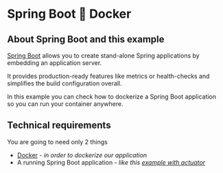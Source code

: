 # Spring Boot :whale: Docker

## About Spring Boot and this example

[Spring Boot](https://spring.io/projects/spring-boot) allows you to create stand-alone Spring applications by embedding an application server.

It provides production-ready features like metrics or health-checks and simplifies the build configuration overall.

In this example you can check how to dockerize a Spring Boot application so you can run your container anywhere.

## Technical requirements

You are going to need only 2 things

- [Docker](https://www.docker.com) - _in order to dockerize our application_
- A running Spring Boot application - _like this [example with actuator](https://github.com/codewithhades/spring-boot-actuator)_